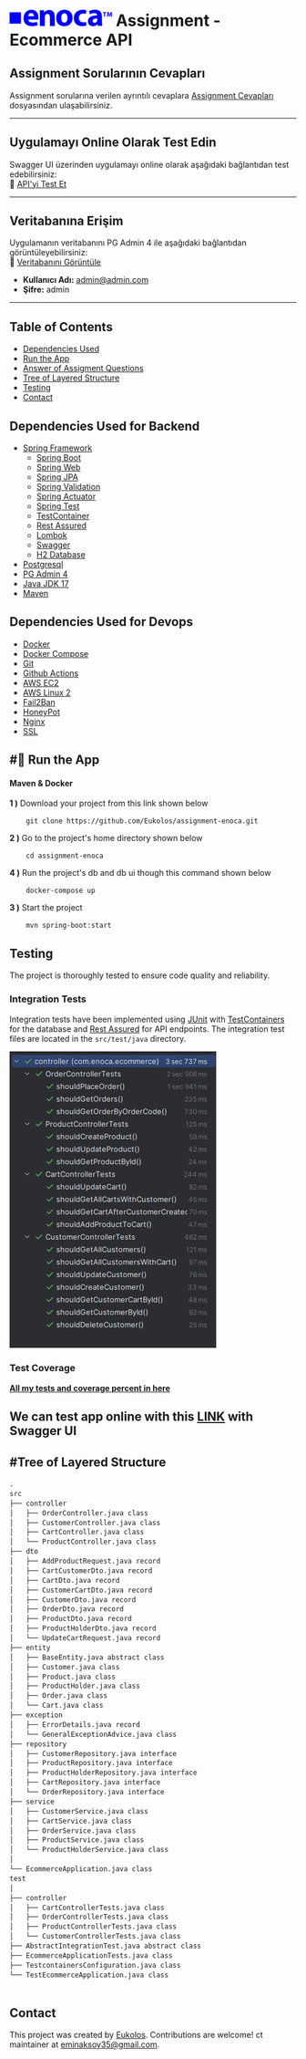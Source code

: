 # <img src="image/photo.png" width="180" alt="feature"  /> Assignment  -  Ecommerce API


## **Assignment Sorularının Cevapları**

Assignment sorularına verilen ayrıntılı cevaplara [Assignment Cevapları](https://github.com/Eukolos/assignment-enoca/blob/main/ANSWER.md) dosyasından ulaşabilirsiniz.

---

## **Uygulamayı Online Olarak Test Edin**

Swagger UI üzerinden uygulamayı online olarak aşağıdaki bağlantıdan test edebilirsiniz:  
🔗 [API'yi Test Et](http://18.184.3.87:8080/api/v1/swagger-ui/index.html)

---

## **Veritabanına Erişim**

Uygulamanın veritabanını PG Admin 4 ile aşağıdaki bağlantıdan görüntüleyebilirsiniz:  
🔗 [Veritabanını Görüntüle](http://18.184.3.87:5050)  
- **Kullanıcı Adı:** admin@admin.com  
- **Şifre:** admin

---


## Table of Contents

- [Dependencies Used](#dependencies-used)
- [Run the App](#🔨-run-the-app)
- [Answer of Assigment Questions](https://github.com/Eukolos/assignment-enoca/blob/main/ANSWER.md)
- [Tree of Layered Structure](#tree-of-layered-structure)
- [Testing](#testing)
- [Contact](#contact)


## Dependencies Used for Backend
- [Spring Framework](https://docs.spring.io/spring-framework/docs/current/reference/html/)
    - [Spring Boot](https://spring.io/projects/spring-boot)
    - [Spring Web](https://docs.spring.io/spring-framework/docs/3.2.x/spring-framework-reference/html/mvc.html)
    - [Spring JPA](https://spring.io/projects/spring-data-jpa)
    - [Spring Validation](https://docs.spring.io/spring-framework/docs/4.1.x/spring-framework-reference/html/validation.html)
    - [Spring Actuator](https://spring.io/guides/gs/actuator-service)
    - [Spring Test](https://docs.spring.io/spring-boot/docs/1.5.2.RELEASE/reference/html/boot-features-testing.html)
    - [TestContainer](https://testcontainers.com/)
    - [Rest Assured](https://rest-assured.io/)
    - [Lombok](https://projectlombok.org/)
    - [Swagger](https://springdoc.org//)
    - [H2 Database](https://www.h2database.com/html/main.html)
- [Postgresql](https://www.postgresql.org/)
- [PG Admin 4](https://www.pgadmin.org/docs/)
- [Java JDK 17](https://docs.oracle.com/en/java/javase/17/docs/api/index.html)
- [Maven](https://maven.apache.org/)

## Dependencies Used for Devops
- [Docker](https://www.docker.com/)
- [Docker Compose](https://docs.docker.com/compose/)
- [Git](https://git-scm.com/)
- [Github Actions](https://docs.github.com/en/actions)
- [AWS EC2](https://aws.amazon.com/ec2/)
- [AWS Linux 2](https://aws.amazon.com/amazon-linux-2/)
- [Fail2Ban](https://www.fail2ban.org/wiki/index.php/Main_Page)
- [HoneyPot](https://www.honeynet.org/)
- [Nginx](https://www.nginx.com/)
- [SSL](https://www.ssl.com/)


## #🔨 Run the App

#### Maven & Docker

<b>1 )</b> Download your project from this link shown below
```
    git clone https://github.com/Eukolos/assignment-enoca.git
```

<b>2 )</b> Go to the project's home directory shown below
```
    cd assignment-enoca
```
<b>4 )</b> Run the project's db and db ui though this command shown below
```
    docker-compose up
```

<b>3 )</b> Start the project
```
    mvn spring-boot:start
```

## Testing

The project is thoroughly tested to ensure code quality and reliability.

### Integration Tests

Integration tests have been implemented using [JUnit](https://junit.org/) with [TestContainers](https://www.testcontainers.org/) for the database and [Rest Assured](https://rest-assured.io/) for API endpoints. The integration test files are located in the `src/test/java` directory.

<img src="image/tests.jpg" alt="feature"/>

### Test Coverage

[**All my tests and coverage percent in here**](https://raw.githack.com/Eukolos/assignment-enoca/main/htmlReport/index.html)

## We can test app online with this [LINK](http://18.184.3.87:8080/api/v1/swagger-ui/index.html) with Swagger UI

## #Tree of Layered Structure

```txt
.
src
├── controller
│   ├── OrderController.java class
│   ├── CustomerController.java class
│   ├── CartController.java class
│   └── ProductController.java class
├── dto
│   ├── AddProductRequest.java record
│   ├── CartCustomerDto.java record
│   ├── CartDto.java record
│   ├── CustomerCartDto.java record
│   ├── CustomerDto.java record
│   ├── OrderDto.java record
│   ├── ProductDto.java record
│   ├── ProductHolderDto.java record
│   └── UpdateCartRequest.java record
├── entity
│   ├── BaseEntity.java abstract class
│   ├── Customer.java class
│   ├── Product.java class
│   ├── ProductHolder.java class
│   ├── Order.java class
│   └── Cart.java class
├── exception
│   ├── ErrorDetails.java record
│   └── GeneralExceptionAdvice.java class
├── repository
│   ├── CustomerRepository.java interface
│   ├── ProductRepository.java interface
│   ├── ProductHolderRepository.java interface
│   ├── CartRepository.java interface
│   └── OrderRepository.java interface
├── service
│   ├── CustomerService.java class
│   ├── CartService.java class
│   ├── OrderService.java class
│   ├── ProductService.java class
│   └── ProductHolderService.java class
│  
└── EcommerceApplication.java class
test
│
├── controller
│   ├── CartControllerTests.java class
│   ├── OrderControllerTests.java class
│   ├── ProductControllerTests.java class
│   └── CustomerControllerTests.java class
├── AbstractIntegrationTest.java abstract class
├── EcommerceApplicationTests.java class
├── TestcontainersConfiguration.java class
└── TestEcommerceApplication.java class
  
```


## Contact

This project was created by [Eukolos](https://github.com/Eukolos). Contributions are welcome!
 ct maintainer at eminaksoy35@gmail.com.

